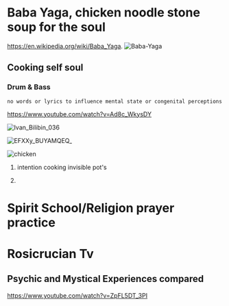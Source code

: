 # Baba Yaga, chicken noodle stone soup for the soul 
https://en.wikipedia.org/wiki/Baba_Yaga.
![Baba-Yaga](https://github.com/user-attachments/assets/805e6f32-2e5c-4665-b2ac-f88d88787376)

## Cooking self soul
### Drum & Bass
    no words or lyrics to influence mental state or congenital perceptions  

https://www.youtube.com/watch?v=Ad8c_WkysDY

![Ivan_Bilibin_036](https://github.com/user-attachments/assets/d7efc9fc-3a87-4dd9-af37-cf9ccbe2c35e)

![EFXXy_BUYAMQEQ_](https://github.com/user-attachments/assets/5e422077-2dcc-4be8-82a8-00802ef94363)



![chicken](https://github.com/user-attachments/assets/5e1992ed-03de-4f4d-84e5-e78028369024)



1. intention cooking invisible pot's

2. 

# Spirit School/Religion prayer practice

# Rosicrucian Tv 

## Psychic and Mystical Experiences compared

https://www.youtube.com/watch?v=ZpFL5DT_3PI
